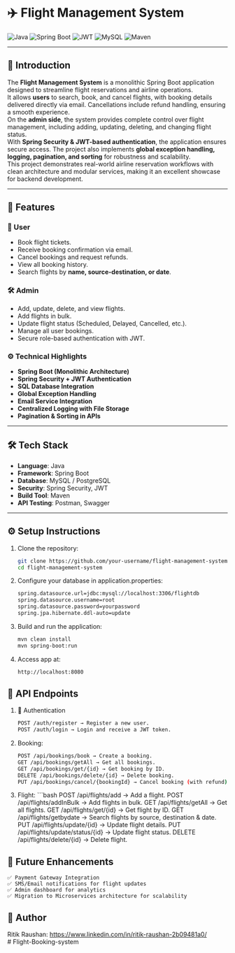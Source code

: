 # ✈️ Flight Management System

![Java](https://img.shields.io/badge/Java-17-orange?logo=java)
![Spring Boot](https://img.shields.io/badge/Spring%20Boot-3.0-brightgreen?logo=springboot)
![JWT](https://img.shields.io/badge/JWT-Security-blueviolet?logo=jsonwebtokens)
![MySQL](https://img.shields.io/badge/MySQL-Database-blue?logo=mysql)
![Maven](https://img.shields.io/badge/Maven-Build-red?logo=apachemaven)

---

## 📖 Introduction
The **Flight Management System** is a monolithic Spring Boot application designed to streamline flight reservations and airline operations.  
It allows **users** to search, book, and cancel flights, with booking details delivered directly via email. Cancellations include refund handling, ensuring a smooth experience.  
On the **admin side**, the system provides complete control over flight management, including adding, updating, deleting, and changing flight status.  
With **Spring Security & JWT-based authentication**, the application ensures secure access. The project also implements **global exception handling, logging, pagination, and sorting** for robustness and scalability.  
This project demonstrates real-world airline reservation workflows with clean architecture and modular services, making it an excellent showcase for backend development.  

---

## 🚀 Features

### 👤 User
- Book flight tickets.  
- Receive booking confirmation via email.  
- Cancel bookings and request refunds.  
- View all booking history.  
- Search flights by **name, source-destination, or date**.  

### 🛠️ Admin
- Add, update, delete, and view flights.  
- Add flights in bulk.  
- Update flight status (Scheduled, Delayed, Cancelled, etc.).  
- Manage all user bookings.  
- Secure role-based authentication with JWT.  

### ⚙️ Technical Highlights
- **Spring Boot (Monolithic Architecture)**  
- **Spring Security + JWT Authentication**  
- **SQL Database Integration**  
- **Global Exception Handling**  
- **Email Service Integration**  
- **Centralized Logging with File Storage**  
- **Pagination & Sorting in APIs**  

---

## 🛠️ Tech Stack
- **Language**: Java  
- **Framework**: Spring Boot  
- **Database**: MySQL / PostgreSQL  
- **Security**: Spring Security, JWT  
- **Build Tool**: Maven  
- **API Testing**: Postman, Swagger  

---

## ⚙️ Setup Instructions

1. Clone the repository:
   ```bash
   git clone https://github.com/your-username/flight-management-system.git
   cd flight-management-system

2. Configure your database in application.properties:
    ```bash
    spring.datasource.url=jdbc:mysql://localhost:3306/flightdb
    spring.datasource.username=root
    spring.datasource.password=yourpassword
    spring.jpa.hibernate.ddl-auto=update

3. Build and run the application:
    ```bash
    mvn clean install
    mvn spring-boot:run
4. Access app at:
   ```bash
   http://localhost:8080

##  📌 API Endpoints
   1. 🔐 Authentication
      ```bash
      POST /auth/register → Register a new user.
      POST /auth/login → Login and receive a JWT token.
   2. Booking:
      ```bash
      POST /api/bookings/book → Create a booking.
      GET /api/bookings/getAll → Get all bookings.
      GET /api/bookings/get/{id} → Get booking by ID.
      DELETE /api/bookings/delete/{id} → Delete booking.
      PUT /api/bookings/cancel/{bookingId} → Cancel booking (with refund).
   3. Flight:
     ```bash
     POST /api/flights/add → Add a flight.
     POST /api/flights/addInBulk → Add flights in bulk.
     GET /api/flights/getAll → Get all flights.
     GET /api/flights/get/{id} → Get flight by ID.
     GET /api/flights/getbydate → Search flights by source, destination & date.
     PUT /api/flights/update/{id} → Update flight details.
     PUT /api/flights/update/status/{id} → Update flight status.
     DELETE /api/flights/delete/{id} → Delete flight.

## 🎯 Future Enhancements
    ✅ Payment Gateway Integration
    ✅ SMS/Email notifications for flight updates
    ✅ Admin dashboard for analytics
    ✅ Migration to Microservices architecture for scalability
## 🙌 Author
   Ritik Raushan:
   https://www.linkedin.com/in/ritik-raushan-2b09481a0/    
#   F l i g h t - B o o k i n g - s y s t e m  
 